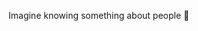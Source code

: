 
Imagine knowing something about people 🤔 
<!---
dearminder/dearminder is a ✨ special ✨ repository because its `README.md` (this file) appears on your GitHub profile.
You can click the Preview link to take a look at your changes.
--->
